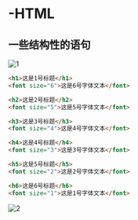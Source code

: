 # -HTML

## 一些结构性的语句
![1](https://github.com/JoneSu1/-HTML/assets/103999272/2562f624-05e6-4b8b-a8f7-ed03e364b6cd)

```HTML
<h1>这是1号标题</h1>
<font size="6">这是6号字体文本</font>

<h2>这是2号标题</h2>
<font size="5">这是5号字体文本</font>

<h3>这是3号标题</h3>
<font size="4">这是4号字体文本</font>

<h4>这是4号标题</h4>
<font size="3">这是3号字体文本</font>

<h5>这是5号标题</h5>
<font size="2">这是2号字体文本</font>

<h6>这是6号标题</h6>
<font size="1">这是1号字体文本</font>
```
![2](https://github.com/JoneSu1/-HTML/assets/103999272/1255fe1e-25b1-4652-8715-3ec3ea06964e)
